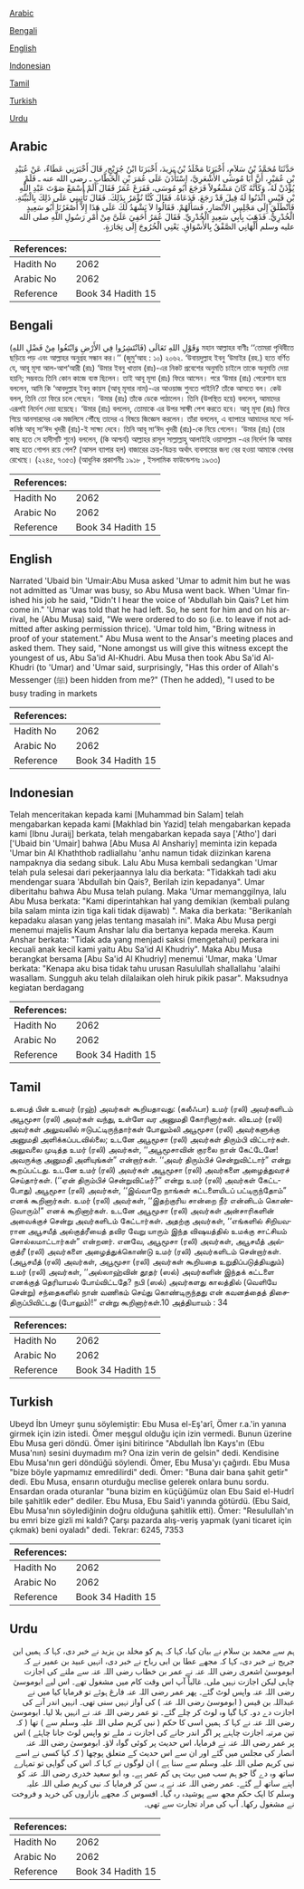 [Arabic](#arabic)

[Bengali](#bengali)

[English](#english)

[Indonesian](#indonesian)

[Tamil](#tamil)

[Turkish](#turkish)

[Urdu](#urdu)

## Arabic


<div dir="rtl" lang="ar" style={{fontSize:'larger',backgroundColor:'#f8f9fa',padding:20}}>
حَدَّثَنَا مُحَمَّدُ بْنُ سَلاَمٍ، أَخْبَرَنَا مَخْلَدُ بْنُ يَزِيدَ، أَخْبَرَنَا ابْنُ جُرَيْجٍ، قَالَ أَخْبَرَنِي عَطَاءٌ، عَنْ عُبَيْدِ بْنِ عُمَيْرٍ، أَنَّ أَبَا مُوسَى الأَشْعَرِيَّ، اسْتَأْذَنَ عَلَى عُمَرَ بْنِ الْخَطَّابِ ـ رضى الله عنه ـ فَلَمْ يُؤْذَنْ لَهُ، وَكَأَنَّهُ كَانَ مَشْغُولاً فَرَجَعَ أَبُو مُوسَى، فَفَرَغَ عُمَرُ فَقَالَ أَلَمْ أَسْمَعْ صَوْتَ عَبْدِ اللَّهِ بْنِ قَيْسٍ ائْذَنُوا لَهُ قِيلَ قَدْ رَجَعَ‏.‏ فَدَعَاهُ‏.‏ فَقَالَ كُنَّا نُؤْمَرُ بِذَلِكَ‏.‏ فَقَالَ تَأْتِينِي عَلَى ذَلِكَ بِالْبَيِّنَةِ‏.‏ فَانْطَلَقَ إِلَى مَجْلِسِ الأَنْصَارِ، فَسَأَلَهُمْ‏.‏ فَقَالُوا لاَ يَشْهَدُ لَكَ عَلَى هَذَا إِلاَّ أَصْغَرُنَا أَبُو سَعِيدٍ الْخُدْرِيُّ‏.‏ فَذَهَبَ بِأَبِي سَعِيدٍ الْخُدْرِيِّ‏.‏ فَقَالَ عُمَرُ أَخَفِيَ عَلَىَّ مِنْ أَمْرِ رَسُولِ اللَّهِ صلى الله عليه وسلم أَلْهَانِي الصَّفْقُ بِالأَسْوَاقِ‏.‏ يَعْنِي الْخُرُوجَ إِلَى تِجَارَةٍ‏.‏
</div>
<div style={{backgroundColor:'#f8f9fa',padding:20, marginBottom: 10}}><table> <thead> <tr> <th>References:</th> <th></th> </tr> </thead> <tbody><tr><td>Hadith No</td><td>2062</td></tr><tr><td>Arabic No</td><td>2062</td></tr><tr><td>Reference</td><td>Book 34 Hadith 15</td></tr></tbody></table></div>

## Bengali


<div dir="ltr" lang="bn" style={{fontSize:'larger',backgroundColor:'#f8f9fa',padding:20}}>
وَقَوْلِ اللهِ تَعَالَى (فَانْتَشِرُوا فِي الأَرْضِ وَابْتَغُوا مِنْ فَضْلِ اللهِ) মহান আল্লাহর বাণীঃ ‘‘তোমরা পৃথিবীতে ছড়িয়ে পড় এবং আল্লাহর অনুগ্রহ সন্ধান কর।’’ (জুমু‘আহ : ১০) ২০৬২. ‘উবায়দুল্লাহ ইবনু ‘উমাইর (রহ.) হতে বর্ণিত যে, আবূ মূসা আল-আশ‘আরী (রাঃ) ‘উমার ইবনু খাত্তাব (রাঃ)-এর নিকট প্রবেশের অনুমতি চাইলে তাকে অনুমতি দেয়া হয়নি; সম্ভবতঃ তিনি কোন কাজে ব্যস্ত ছিলেন। তাই আবূ মূসা (রাঃ) ফিরে আসেন। পরে ‘উমার (রাঃ) পেরেশান হয়ে বললেন, আমি কি ‘আবদুল্লাহ ইবনু কায়স (আবূ মূসার নাম)-এর আওয়াজ শুনতে পাইনি? তাঁকে আসতে বল। কেউ বলল, তিনি তো ফিরে চলে গেছেন। ‘উমার (রাঃ) তাঁকে ডেকে পাঠালেন। তিনি (উপস্থিত হয়ে) বললেন, আমাদের এরূপই নির্দেশ দেয়া হয়েছে। ‘উমার (রাঃ) বললেন, তোমাকে এর উপর সাক্ষী পেশ করতে হবে। আবূ মূসা (রাঃ) ফিরে গিয়ে আনসারদের এক মজলিসে পৌঁছে তাদের এ বিষয়ে জিজ্ঞেস করলেন। তাঁরা বললেন, এ ব্যাপারে আমাদের মধ্যে সর্বকনিষ্ঠ আবূ সা‘ঈদ খুদরী (রাঃ)-ই সাক্ষ্য দেবে। তিনি আবূ সা‘ঈদ খুদরী (রাঃ)-কে নিয়ে গেলেন। ‘উমার (রাঃ) (তার কাছ হতে সে হাদীসটি শুনে) বললেন, (কি আশ্চর্য) আল্লাহর রাসূল সাল্লাল্লাহু আলাইহি ওয়াসাল্লাম -এর নির্দেশ কি আমার কাছ হতে গোপন রয়ে গেল? (আসল ব্যাপার হল) বাজারের ক্রয়-বিক্রয় অর্থাৎ ব্যবসায়ের জন্য বের হওয়া আমাকে বেখবর রেখেছে। (২২৪৫, ৭৩৫৩) (আধুনিক প্রকাশনীঃ ১৯১৮ , ইসলামিক ফাউন্ডেশনঃ ১৯৩৩)
</div>
<div style={{backgroundColor:'#f8f9fa',padding:20, marginBottom: 10}}><table> <thead> <tr> <th>References:</th> <th></th> </tr> </thead> <tbody><tr><td>Hadith No</td><td>2062</td></tr><tr><td>Arabic No</td><td>2062</td></tr><tr><td>Reference</td><td>Book 34 Hadith 15</td></tr></tbody></table></div>

## English


<div dir="ltr" lang="en" style={{fontSize:'larger',backgroundColor:'#f8f9fa',padding:20}}>
Narrated 'Ubaid bin 'Umair:Abu Musa asked 'Umar to admit him but he was not admitted as 'Umar was busy, so Abu Musa went back. When 'Umar finished his job he said, "Didn't I hear the voice of 'Abdullah bin Qais? Let him come in." 'Umar was told that he had left. So, he sent for him and on his arrival, he (Abu Musa) said, "We were ordered to do so (i.e. to leave if not admitted after asking permission thrice). 'Umar told him, "Bring witness in proof of your statement." Abu Musa went to the Ansar's meeting places and asked them. They said, "None amongst us will give this witness except the youngest of us, Abu Sa'id Al-Khudri. Abu Musa then took Abu Sa'id Al-Khudri (to 'Umar) and 'Umar said, surprisingly, "Has this order of Allah's Messenger (ﷺ) been hidden from me?" (Then he added), "I used to be busy trading in markets
</div>
<div style={{backgroundColor:'#f8f9fa',padding:20, marginBottom: 10}}><table> <thead> <tr> <th>References:</th> <th></th> </tr> </thead> <tbody><tr><td>Hadith No</td><td>2062</td></tr><tr><td>Arabic No</td><td>2062</td></tr><tr><td>Reference</td><td>Book 34 Hadith 15</td></tr></tbody></table></div>

## Indonesian


<div dir="ltr" lang="id" style={{fontSize:'larger',backgroundColor:'#f8f9fa',padding:20}}>
Telah menceritakan kepada kami [Muhammad bin Salam] telah mengabarkan kepada kami [Makhlad bin Yazid] telah mengabarkan kepada kami [Ibnu Juraij] berkata, telah mengabarkan kepada saya ['Atho'] dari ['Ubaid bin 'Umair] bahwa [Abu Musa Al Anshariy] meminta izin kepada 'Umar bin Al Khaththob radliallahu 'anhu namun tidak diizinkan karena nampaknya dia sedang sibuk. Lalu Abu Musa kembali sedangkan 'Umar telah pula selesai dari pekerjaannya lalu dia berkata: "Tidakkah tadi aku mendengar suara 'Abdullah bin Qais?, Berilah izin kepadanya". Umar diberitahu bahwa Abu Musa telah pulang. Maka 'Umar memanggilnya, lalu Abu Musa berkata: "Kami diperintahkan hal yang demikian (kembali pulang bila salam minta izin tiga kali tidak dijawab) ". Maka dia berkata: "Berikanlah kepadaku alasan yang jelas tentang masalah ini". Maka Abu Musa pergi menemui majelis Kaum Anshar lalu dia bertanya kepada mereka. Kaum Anshar berkata: "Tidak ada yang menjadi saksi (mengetahui) perkara ini kecuali anak kecil kami yaitu Abu Sa'id Al Khudriy". Maka Abu Musa berangkat bersama [Abu Sa'id Al Khudriy] menemui 'Umar, maka 'Umar berkata: "Kenapa aku bisa tidak tahu urusan Rasulullah shallallahu 'alaihi wasallam. Sungguh aku telah dilalaikan oleh hiruk pikik pasar". Maksudnya kegiatan berdagang
</div>
<div style={{backgroundColor:'#f8f9fa',padding:20, marginBottom: 10}}><table> <thead> <tr> <th>References:</th> <th></th> </tr> </thead> <tbody><tr><td>Hadith No</td><td>2062</td></tr><tr><td>Arabic No</td><td>2062</td></tr><tr><td>Reference</td><td>Book 34 Hadith 15</td></tr></tbody></table></div>

## Tamil


<div dir="ltr" lang="ta" style={{fontSize:'larger',backgroundColor:'#f8f9fa',padding:20}}>
உபைத் பின் உமைர் (ரஹ்) அவர்கள் கூறியதாவது: (கலீஃபா) உமர் (ரலி) அவர்களிடம் அபூமூசா (ரலி) அவர்கள் வந்து, உள்ளே வர அனுமதி கோரினார்கள். லிஉமர் (ரலி) அவர்கள் அலுவலில் ஈடுபட்டிருந்தார்கள் போலும்லி அபூமூசா (ரலி) அவர்களுக்கு அனுமதி அளிக்கப்படவில்லை; உடனே அபூமூசா (ரலி) அவர்கள் திரும்பி விட்டார்கள். அலுவலை முடித்த உமர் (ரலி) அவர்கள், ‘‘அபூமூசாவின் குரலை நான் கேட்டேனே! அவருக்கு அனுமதி அளியுங்கள்” என்றார்கள். ‘‘அவர் திரும்பிச் சென்றுவிட்டார்” என்று கூறப்பட்டது. உடனே உமர் (ரலி) அவர்கள் அபூமூசா (ரலி) அவர்களை அழைத்துவரச் செய்தார்கள். (‘‘ஏன் திரும்பிச் சென்றுவிட்டீர்?” என்று உமர் (ரலி) அவர்கள் கேட்டபோது) அபூமூசா (ரலி) அவர்கள், ‘‘இவ்வாறே நாங்கள் கட்டளையிடப் பட்டிருந்தோம்” எனக் கூறினார்கள். உமர் (ரலி) அவர்கள், ‘‘இதற்குரிய சான்றை நீர் என்னிடம் கொண்டுவாரும்!” எனக் கூறினார்கள். உடனே அபூமூசா (ரலி) அவர்கள் அன்சாரிகளின் அவைக்குச் சென்று அவர்களிடம் கேட்டார்கள். அதற்கு அவர்கள், ‘‘எங்களில் சிறியவரான அபூசயீத் அல்குத்ரீயைத் தவிர வேறு யாரும் இந்த விஷயத்தில் உமக்கு சாட்சியம் சொல்லமாட்டார்கள்” என்றனர். எனவே, அபூமூசா (ரலி) அவர்கள், அபூசயீத் அல்குத்ரீ (ரலி) அவர்களை அழைத்துக்கொண்டு உமர் (ரலி) அவர்களிடம் சென்றார்கள். (அபூசயீத் (ரலி) அவர்கள், அபூமூசா (ரலி) அவர்கள் கூறியதை உறுதிப்படுத்தியதும்) உமர் (ரலி) அவர்கள், ‘‘அல்லாஹ்வின் தூதர் (ஸல்) அவர்களின் இந்தக் கட்டளை எனக்குத் தெரியாமல் போய்விட்டதே? நபி (ஸல்) அவர்களது காலத்தில் (வெளியே சென்று) சந்தைகளில் நான் வணிகம் செய்து கொண்டிருந்தது என் கவனத்தைத் திசைதிருப்பிவிட்டது (போலும்)!” என்று கூறினார்கள்.10 அத்தியாயம் : 34
</div>
<div style={{backgroundColor:'#f8f9fa',padding:20, marginBottom: 10}}><table> <thead> <tr> <th>References:</th> <th></th> </tr> </thead> <tbody><tr><td>Hadith No</td><td>2062</td></tr><tr><td>Arabic No</td><td>2062</td></tr><tr><td>Reference</td><td>Book 34 Hadith 15</td></tr></tbody></table></div>

## Turkish


<div dir="ltr" lang="tr" style={{fontSize:'larger',backgroundColor:'#f8f9fa',padding:20}}>
Ubeyd İbn Umeyr şunu söylemiştir: Ebu Musa el-Eş'arî, Ömer r.a.'in yanına girmek için izin istedi. Ömer meşgul olduğu için izin vermedi. Bunun üzerine Ebu Musa geri döndü. Ömer işini bitirince "Abdullah İbn Kays'ın (Ebu Musa'nın) sesini duymadım mı? Ona izin verin de gelsin" dedi. Kendisine Ebu Musa'nın geri döndüğü söylendi. Ömer, Ebu Musa'yı çağırdı. Ebu Musa "bize böyle yapmamız emredilirdi" dedi. Ömer: "Buna dair bana şahit getir" dedi. Ebu Musa, ensarın oturduğu meclise gelerek onlara bunu sordu. Ensardan orada oturanlar "buna bizim en küçüğümüz olan Ebu Said el-Hudrî bile şahitlik eder" dediler. Ebu Musa, Ebu Said'i yanında götürdü. (Ebu Said, Ebu Musa'nın söylediği­nin doğru olduğuna şahitlik etti). Ömer: "Resulullah'ın bu emri bize gizli mi kaldı? Çarşı pazarda alış-veriş yapmak (yani ticaret için çıkmak) beni oyaladı" dedi. Tekrar: 6245, 7353
</div>
<div style={{backgroundColor:'#f8f9fa',padding:20, marginBottom: 10}}><table> <thead> <tr> <th>References:</th> <th></th> </tr> </thead> <tbody><tr><td>Hadith No</td><td>2062</td></tr><tr><td>Arabic No</td><td>2062</td></tr><tr><td>Reference</td><td>Book 34 Hadith 15</td></tr></tbody></table></div>

## Urdu


<div dir="rtl" lang="ur" style={{fontSize:'larger',backgroundColor:'#f8f9fa',padding:20}}>
ہم سے محمد بن سلام نے بیان کیا، کہا کہ ہم کو مخلد بن یزید نے خبر دی، کہا کہ ہمیں ابن جریج نے خبر دی، کہا کہ مجھے عطا بن ابی رباح نے خبر دی، انہیں عبید بن عمیر نے کہ ابوموسیٰ اشعری رضی اللہ عنہ نے عمر بن خطاب رضی اللہ عنہ سے ملنے کی اجازت چاہی لیکن اجازت نہیں ملی۔ غالباً آپ اس وقت کام میں مشغول تھے۔ اس لیے ابوموسیٰ رضی اللہ عنہ واپس لوٹ گئے۔ پھر عمر رضی اللہ عنہ فارغ ہوئے تو فرمایا کیا میں نے عبداللہ بن قیس ( ابوموسیٰ رضی اللہ عنہ ) کی آواز نہیں سنی تھی۔ انہیں اندر آنے کی اجازت دے دو۔ کہا گیا وہ لوٹ کر چلے گئے۔ تو عمر رضی اللہ عنہ نے انہیں بلا لیا۔ ابوموسیٰ رضی اللہ عنہ نے کہا کہ ہمیں اسی کا حکم ( نبی کریم صلی اللہ علیہ وسلم سے ) تھا ( کہ تین مرتبہ اجازت چاہنے پر اگر اندر جانے کی اجازت نہ ملے تو واپس لوٹ جانا چاہئے ) اس پر عمر رضی اللہ عنہ نے فرمایا، اس حدیث پر کوئی گواہ لاؤ۔ ابوموسیٰ رضی اللہ عنہ انصار کی مجلس میں گئے اور ان سے اس حدیث کے متعلق پوچھا ( کہ کیا کسی نے اسے نبی کریم صلی اللہ علیہ وسلم سے سنا ہے ) ان لوگوں نے کہا کہ اس کی گواہی تو تمہارے ساتھ وہ دے گا جو ہم سب میں بہت ہی کم عمر ہے۔ وہ ابو سعید خدری رضی اللہ عنہ کو اپنے ساتھ لے گئے۔ عمر رضی اللہ عنہ نے یہ سن کر فرمایا کہ نبی کریم صلی اللہ علیہ وسلم کا ایک حکم مجھ سے پوشیدہ رہ گیا۔ افسوس کہ مجھے بازاروں کی خرید و فروخت نے مشغول رکھا۔ آپ کی مراد تجارت سے تھی۔
</div>
<div style={{backgroundColor:'#f8f9fa',padding:20, marginBottom: 10}}><table> <thead> <tr> <th>References:</th> <th></th> </tr> </thead> <tbody><tr><td>Hadith No</td><td>2062</td></tr><tr><td>Arabic No</td><td>2062</td></tr><tr><td>Reference</td><td>Book 34 Hadith 15</td></tr></tbody></table></div>